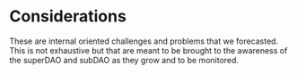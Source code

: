 # Considerations

These are internal oriented challenges and problems that we forecasted. This is not exhaustive but  that are meant to be brought to the awareness of the superDAO and subDAO as they grow and to be monitored.
